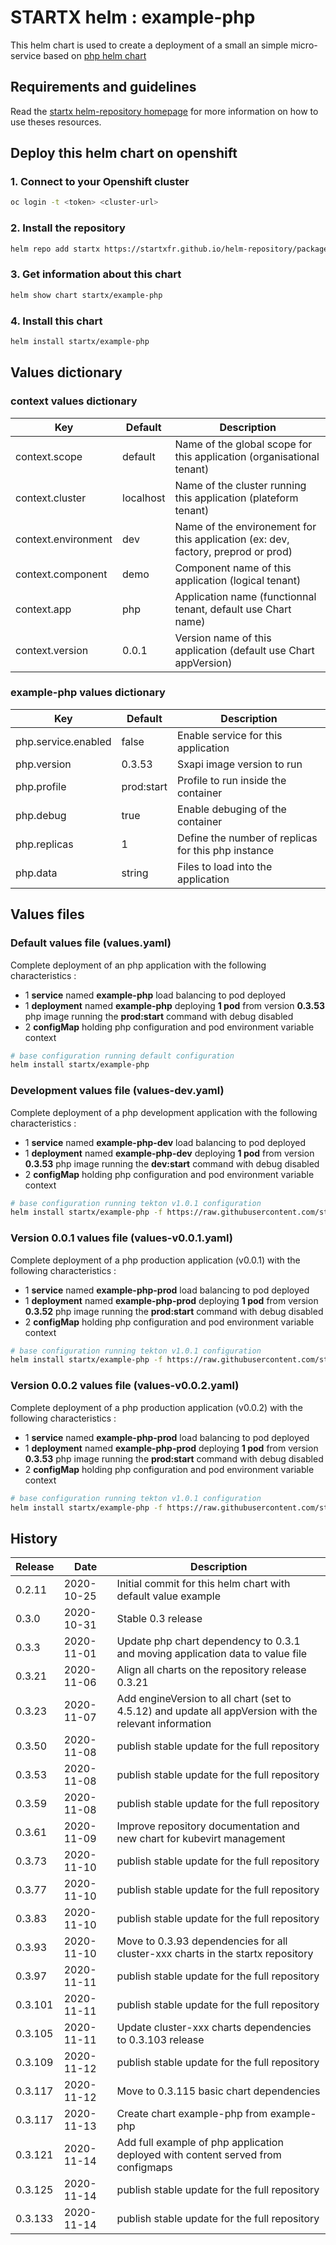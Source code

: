 # STARTX helm : example-php

This helm chart is used to create a deployment of a small an simple micro-service based on [php helm chart](https://startxfr.github.io/helm-repository/charts/php)

## Requirements and guidelines

Read the [startx helm-repository homepage](https://startxfr.github.io/helm-repository) for
more information on how to use theses resources.

## Deploy this helm chart on openshift

### 1. Connect to your Openshift cluster

```bash
oc login -t <token> <cluster-url>
```

### 2. Install the repository

```bash
helm repo add startx https://startxfr.github.io/helm-repository/packages/
```

### 3. Get information about this chart

```bash
helm show chart startx/example-php
```

### 4. Install this chart

```bash
helm install startx/example-php
```

## Values dictionary

### context values dictionary

| Key                 | Default   | Description
| ------------------- | --------- | -----------------------------------------------------
| context.scope       | default   | Name of the global scope for this application (organisational tenant)
| context.cluster     | localhost | Name of the cluster running this application (plateform tenant)
| context.environment | dev       | Name of the environement for this application (ex: dev, factory, preprod or prod)
| context.component   | demo      | Component name of this application (logical tenant)
| context.app         | php     | Application name (functionnal tenant, default use Chart name)
| context.version     | 0.0.1     | Version name of this application (default use Chart appVersion)

### example-php values dictionary

| Key                   | Default    | Description
| --------------------- | ---------- | -----------------------------------------------------
| php.service.enabled | false      | Enable service for this application
| php.version         | 0.3.53     | Sxapi image version to run
| php.profile         | prod:start | Profile to run inside the container
| php.debug           | true       | Enable debuging of the container
| php.replicas        | 1          | Define the number of replicas for this php instance
| php.data            | string     | Files to load into the application

## Values files

### Default values file (values.yaml)

Complete deployment of an php application with the following characteristics :

- 1 **service** named **example-php** load balancing to pod deployed
- 1 **deployment** named **example-php** deploying **1 pod** from version **0.3.53** php image running the **prod:start** command with debug disabled
- 2 **configMap** holding php configuration and pod environment variable context

```bash
# base configuration running default configuration
helm install startx/example-php
```

### Development values file (values-dev.yaml)

Complete deployment of a php development application with the following characteristics :

- 1 **service** named **example-php-dev** load balancing to pod deployed
- 1 **deployment** named **example-php-dev** deploying **1 pod** from version **0.3.53** php image running the **dev:start** command with debug disabled
- 2 **configMap** holding php configuration and pod environment variable context

```bash
# base configuration running tekton v1.0.1 configuration
helm install startx/example-php -f https://raw.githubusercontent.com/startxfr/helm-repository/master/charts/example-php/values-dev.yaml
```

### Version 0.0.1 values file (values-v0.0.1.yaml)

Complete deployment of a php production application (v0.0.1) with the following characteristics :

- 1 **service** named **example-php-prod** load balancing to pod deployed
- 1 **deployment** named **example-php-prod** deploying **1 pod** from version **0.3.52** php image running the **prod:start** command with debug disabled
- 2 **configMap** holding php configuration and pod environment variable context

```bash
# base configuration running tekton v1.0.1 configuration
helm install startx/example-php -f https://raw.githubusercontent.com/startxfr/helm-repository/master/charts/example-php/values-v0.0.1.yaml
```

### Version 0.0.2 values file (values-v0.0.2.yaml)

Complete deployment of a php production application (v0.0.2) with the following characteristics :

- 1 **service** named **example-php-prod** load balancing to pod deployed
- 1 **deployment** named **example-php-prod** deploying **1 pod** from version **0.3.53** php image running the **prod:start** command with debug disabled
- 2 **configMap** holding php configuration and pod environment variable context

```bash
# base configuration running tekton v1.0.1 configuration
helm install startx/example-php -f https://raw.githubusercontent.com/startxfr/helm-repository/master/charts/example-php/values-v0.0.2.yaml
```

## History

| Release | Date       | Description
| ------- | ---------- | -----------------------------------------------------
| 0.2.11  | 2020-10-25 | Initial commit for this helm chart with default value example
| 0.3.0   | 2020-10-31 | Stable 0.3 release
| 0.3.3   | 2020-11-01 | Update php chart dependency to 0.3.1 and moving application data to value file
| 0.3.21  | 2020-11-06 | Align all charts on the repository release 0.3.21
| 0.3.23  | 2020-11-07 | Add engineVersion to all chart (set to 4.5.12) and update all appVersion with the relevant information
| 0.3.50  | 2020-11-08 | publish stable update for the full repository
| 0.3.53  | 2020-11-08 | publish stable update for the full repository
| 0.3.59  | 2020-11-08 | publish stable update for the full repository
| 0.3.61  | 2020-11-09 | Improve repository documentation and new chart for kubevirt management
| 0.3.73  | 2020-11-10 | publish stable update for the full repository
| 0.3.77  | 2020-11-10 | publish stable update for the full repository
| 0.3.83  | 2020-11-10 | publish stable update for the full repository
| 0.3.93  | 2020-11-10 | Move to 0.3.93 dependencies for all cluster-xxx charts in the startx repository
| 0.3.97  | 2020-11-11 | publish stable update for the full repository
| 0.3.101  | 2020-11-11 | publish stable update for the full repository
| 0.3.105  | 2020-11-11 | Update cluster-xxx charts dependencies to 0.3.103 release
| 0.3.109  | 2020-11-12 | publish stable update for the full repository
| 0.3.117  | 2020-11-12 | Move to 0.3.115 basic chart dependencies
| 0.3.117  | 2020-11-13 | Create chart example-php from example-php
| 0.3.121  | 2020-11-14 | Add full example of php application deployed with content served from configmaps
| 0.3.125  | 2020-11-14 | publish stable update for the full repository
| 0.3.133  | 2020-11-14 | publish stable update for the full repository
